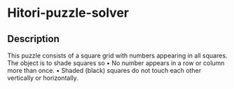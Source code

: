 # Hitori-puzzle-solver

## Description
  This puzzle consists of a square grid with numbers appearing in all squares. The object is to shade squares so
•	No number appears in a row or column more than once.
•	Shaded (black) squares do not touch each other vertically or horizontally.

